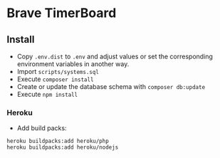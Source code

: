 # Brave TimerBoard

## Install

* Copy `.env.dist` to `.env` and adjust values or set the corresponding environment variables in another way.
* Import `scripts/systems.sql`
* Execute `composer install`
* Create or update the database schema with `composer db:update`
* Execute `npm install`

### Heroku

* Add build packs:
```
heroku buildpacks:add heroku/php
heroku buildpacks:add heroku/nodejs
```
